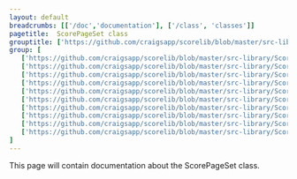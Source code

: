 ```yaml
---
layout: default
breadcrumbs: [['/doc','documentation'], ['/class', 'classes']]
pagetitle:  ScorePageSet class
grouptitle: ['https://github.com/craigsapp/scorelib/blob/master/src-library', 'Source Code']
group: [ 
   ['https://github.com/craigsapp/scorelib/blob/master/src-library/ScorePageSet.cpp', ScorePageSet.cpp], 
   ['https://github.com/craigsapp/scorelib/blob/master/src-library/ScorePageSet_address.cpp', address],
   ['https://github.com/craigsapp/scorelib/blob/master/src-library/ScorePageSet_lyrics.cpp', lyrics],
   ['https://github.com/craigsapp/scorelib/blob/master/src-library/ScorePageSet_page.cpp', page],
   ['https://github.com/craigsapp/scorelib/blob/master/src-library/ScorePageSet_parameter.cpp', parameter],
   ['https://github.com/craigsapp/scorelib/blob/master/src-library/ScorePageSet_read.cpp', read],
   ['https://github.com/craigsapp/scorelib/blob/master/src-library/ScorePageSet_segment.cpp', segment],
   ['https://github.com/craigsapp/scorelib/blob/master/src-library/ScorePageSet_ties.cpp', ties],
   ['https://github.com/craigsapp/scorelib/blob/master/src-library/ScorePageSet_tuplets.cpp', tuplets],
   ['https://github.com/craigsapp/scorelib/blob/master/src-library/ScorePageSet_write.cpp', write],
]
---
```


This page will contain documentation about the ScorePageSet class.


